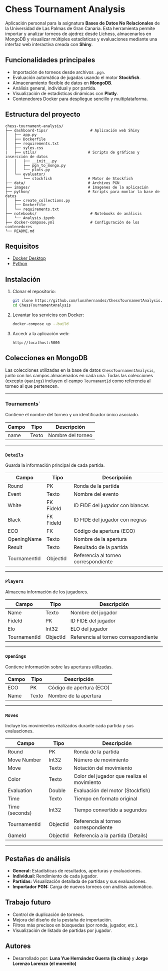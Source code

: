 # Chess Tournament Analysis

Aplicación personal para la asignatura **Bases de Datos No Relacionales** de la Universidad de Las Palmas de Gran Canaria. Esta herramienta permite importar y analizar torneos de ajedrez desde Lichess, almacenarlos en MongoDB y visualizar múltiples estadísticas y evaluaciones mediante una interfaz web interactiva creada con **Shiny**.

## Funcionalidades principales

- Importación de torneos desde archivos `.pgn`.
- Evaluación automática de jugadas usando el motor **Stockfish**.
- Almacenamiento flexible de datos en **MongoDB**.
- Análisis general, individual y por partida.
- Visualización de estadísticas dinámicas con **Plotly**.
- Contenedores Docker para despliegue sencillo y multiplataforma.

## Estructura del proyecto

```
chess-tournament-analysis/
├── dashboard-tips/                   # Aplicación web Shiny
│   ├── app.py
│   ├── Dockerfile
│   ├── requirements.txt
│   ├── syles.css
|   ├── utils/                       # Scripts de gráficas y insercción de datos
│   │   ├── __init__.py
│   │   ├── pgn_to_mongo.py
│   │   └── plots.py
│   └── evaluator/
│       └── stockfish                # Motor de Stockfish
├── data/                            # Archivos PGN
├── images/                          # Imagenes de la aplicación
├── python/                          # Scripts para montar la base de datos
│   ├── create_collections.py
│   ├── Dockerfile
│   └── requirements.txt
├── notebooks/                        # Notebooks de análisis
│   └── Analysis.ipynb
├── docker-compose.yml                # Configuración de los contenedores
└── README.md
```

## Requisitos

- [Docker Desktop](https://www.docker.com/products/docker-desktop/)
- [Python](https://www.python.org/)

## Instalación

1. Clonar el repositorio:

   ```bash
   git clone https://github.com/lunahernandez/ChessTournamentAnalysis.git
   cd ChessTournamentAnalysis
   ```

2. Levantar los servicios con Docker:

   ```bash
   docker-compose up --build
   ```

3. Accedr a la aplicación web:

   ```
   http://localhost:5000
   ```

## Colecciones en MongoDB

Las colecciones utilizadas en la base de datos `ChessTournamentAnalysis`, junto con los campos almacenados en cada una. Todas las colecciones (excepto `Openings`) incluyen el campo `TournamentId` como referencia al torneo al que pertenecen.

---

### Tournaments`
Contiene el nombre del torneo y un identificador único asociado.

| Campo        | Tipo   | Descripción                      |
|--------------|--------|----------------------------------|
| name         | Texto  | Nombre del torneo               |

---

### `Details`
Guarda la información principal de cada partida.

| Campo   | Tipo        | Descripción                               |
|---------|-------------|-------------------------------------------|
| Round   | PK          | Ronda de la partida                       |
| Event   | Texto       | Nombre del evento                         |
| White   | FK FideId   | ID FIDE del jugador con blancas           |
| Black   | FK FideId   | ID FIDE del jugador con negras            |
| ECO     | FK          | Código de apertura (ECO)                  |
| OpeningName | Texto       | Nombre de la apertura                   |
| Result  | Texto       | Resultado de la partida                   |
| TournamentId | ObjectId | Referencia al torneo correspondiente   |

---

### `Players`
Almacena información de los jugadores.

| Campo   | Tipo   | Descripción                |
|---------|--------|----------------------------|
| Name    | Texto  | Nombre del jugador         |
| FideId  | PK     | ID FIDE del jugador        |
| Elo     | Int32  | ELO del jugador            |
| TournamentId | ObjectId | Referencia al torneo correspondiente |

---

### `Openings`
Contiene información sobre las aperturas utilizadas.

| Campo   | Tipo   | Descripción                          |
|---------|--------|--------------------------------------|
| ECO     | PK     | Código de apertura (ECO)             |
| Name    | Texto  | Nombre de la apertura                |

---

### `Moves`
Incluye los movimientos realizados durante cada partida y sus evaluaciones.

| Campo          | Tipo     | Descripción                                     |
|----------------|----------|-------------------------------------------------|
| Round          | PK       | Ronda de la partida                             |
| Move Number    | Int32    | Número de movimiento                            |
| Move           | Texto    | Notación del movimiento                         |
| Color          | Texto    | Color del jugador que realiza el movimiento     |
| Evaluation     | Double   | Evaluación del motor (Stockfish)                |
| Time           | Texto    | Tiempo en formato original                      |
| Time (seconds) | Int32    | Tiempo convertido a segundos                     |
| TournamentId   | ObjectId | Referencia al torneo correspondiente            |
| GameId        | ObjectId | Referencia a la partida (Details)         |


---

## Pestañas de análisis

- **General:** Estadísticas de resultados, aperturas y evaluaciones.
- **Individual:** Rendimiento de cada jugador.
- **Partidas:** Visualización detallada de partidas y sus evaluaciones.
- **Importador PGN:** Carga de nuevos torneos con análisis automático.

## Trabajo futuro

- Control de duplicación de torneos.
- Mejora del diseño de la pestaña de importación.
- Filtros más precisos en búsquedas (por ronda, jugador, etc.).
- Visualización de listado de partidas por jugador.

## Autores

- Desarrollado por: **Luna Yue Hernández Guerra (la china)** y **Jorge Lorenzo Lorenzo (el morenito)**
